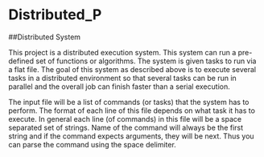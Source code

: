 # Distributed_P
##Distributed System

This project is a distributed execution system. This system can run a pre-defined set of functions or algorithms. The system is given tasks to run via a flat file.
The goal of this system as described above is to execute several tasks in a distributed environment so that several tasks can be run in parallel and the overall job can finish faster than a serial execution.


The input file will be a list of commands (or tasks) that the system has to perform.
The format of each line of this file depends on what task it has to execute. In general each line (of commands) in this file will be a space separated set of strings. Name of the command will always be the first string and if the command expects arguments, they will be next. Thus you can parse the command using the space delimiter.
